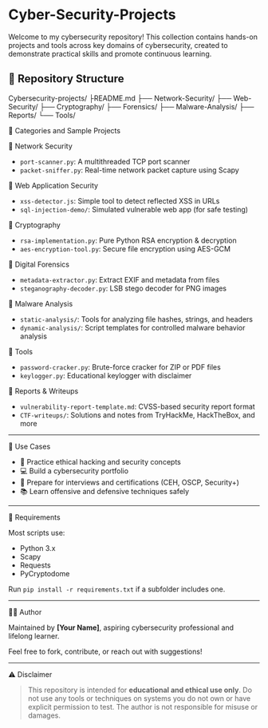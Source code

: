 # Cyber-Security-Projects

Welcome to my cybersecurity repository! This collection contains hands-on projects and tools across key domains of cybersecurity, created to demonstrate practical skills and promote continuous learning.

## 📂 Repository Structure
Cybersecurity-projects/
├README.md
├── Network-Security/
├── Web-Security/
├── Cryptography/
├── Forensics/
├── Malware-Analysis/
├── Reports/
└── Tools/

 🔧 Categories and Sample Projects

🔹 Network Security
- `port-scanner.py`: A multithreaded TCP port scanner
- `packet-sniffer.py`: Real-time network packet capture using Scapy

 🔹 Web Application Security
- `xss-detector.js`: Simple tool to detect reflected XSS in URLs
- `sql-injection-demo/`: Simulated vulnerable web app (for safe testing)

 🔹 Cryptography
- `rsa-implementation.py`: Pure Python RSA encryption & decryption
- `aes-encryption-tool.py`: Secure file encryption using AES-GCM

 🔹 Digital Forensics
- `metadata-extractor.py`: Extract EXIF and metadata from files
- `steganography-decoder.py`: LSB stego decoder for PNG images

 🔹 Malware Analysis
- `static-analysis/`: Tools for analyzing file hashes, strings, and headers
- `dynamic-analysis/`: Script templates for controlled malware behavior analysis

 🔹 Tools
- `password-cracker.py`: Brute-force cracker for ZIP or PDF files
- `keylogger.py`: Educational keylogger with disclaimer

 🔹 Reports & Writeups
- `vulnerability-report-template.md`: CVSS-based security report format
- `CTF-writeups/`: Solutions and notes from TryHackMe, HackTheBox, and more

---

 💼 Use Cases

- 🧠 Practice ethical hacking and security concepts
- 💻 Build a cybersecurity portfolio
- 🧪 Prepare for interviews and certifications (CEH, OSCP, Security+)
- 📚 Learn offensive and defensive techniques safely

---

 📎 Requirements

Most scripts use:
- Python 3.x
- Scapy
- Requests
- PyCryptodome

Run `pip install -r requirements.txt` if a subfolder includes one.

---

 👨‍💻 Author

Maintained by **[Your Name]**, aspiring cybersecurity professional and lifelong learner.

Feel free to fork, contribute, or reach out with suggestions!

---

 ⚠️ Disclaimer

> This repository is intended for **educational and ethical use only**. Do not use any tools or techniques on systems you do not own or have explicit permission to test. The author is not responsible for misuse or damages.


